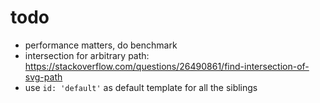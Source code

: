 # todo

- performance matters, do benchmark
- intersection for arbitrary path: https://stackoverflow.com/questions/26490861/find-intersection-of-svg-path
- use `id: 'default'` as default template for all the siblings
